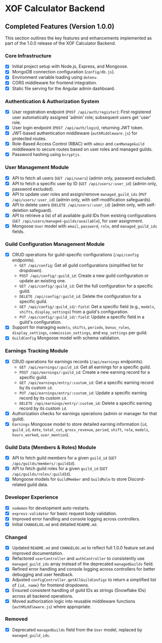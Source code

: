 # XOF Calculator Backend

## Completed Features (Version 1.0.0)

This section outlines the key features and enhancements implemented as part of the 1.0.0 release of the XOF Calculator Backend.

### Core Infrastructure

*   [x] Initial project setup with Node.js, Express, and Mongoose.
*   [x] MongoDB connection configuration (`config/db.js`).
*   [x] Environment variable loading using `dotenv`.
*   [x] CORS middleware for frontend integration.
*   [x] Static file serving for the Angular admin dashboard.

### Authentication & Authorization System

*   [x] User registration endpoint (`POST /api/auth/register`): First registered user automatically assigned 'admin' role; subsequent users get 'user' role.
*   [x] User login endpoint (`POST /api/auth/login`), returning JWT token.
*   [x] JWT-based authentication middleware (`authMiddleware.js`) for protected routes.
*   [x] Role-Based Access Control (RBAC) with `admin` and `canManageGuild` middleware to secure routes based on user roles and managed guilds.
*   [x] Password hashing using `bcryptjs`.

### User Management Module

*   [x] API to fetch all users (`GET /api/users`) (admin only, password excluded).
*   [x] API to fetch a specific user by ID (`GET /api/users/:user_id`) (admin only, password excluded).
*   [x] API to update user roles and assign/remove `managed_guild_ids` (`PUT /api/users/:user_id`) (admin only, with self-modification safeguards).
*   [x] API to delete users (`DELETE /api/users/:user_id`) (admin only, with self-deletion safeguard).
*   [x] API to retrieve a list of all available guild IDs from existing configurations (`GET /api/users/managed-guilds/available`), for user assignment.
*   [x] Mongoose `User` model with `email`, `password`, `role`, and `managed_guild_ids` fields.

### Guild Configuration Management Module

*   [x] CRUD operations for guild-specific configurations (`/api/config` endpoints).
    *   `GET /api/config`: Get all guild configurations (simplified list for dropdown).
    *   `POST /api/config/:guild_id`: Create a new guild configuration or update an existing one.
    *   `GET /api/config/:guild_id`: Get the full configuration for a specific guild.
    *   `DELETE /api/config/:guild_id`: Delete the configuration for a specific guild.
    *   `GET /api/config/:guild_id/:field`: Get a specific field (e.g., `models`, `shifts`, `display_settings`) from a guild's configuration.
    *   `PUT /api/config/:guild_id/:field`: Update a specific field in a guild's configuration.
*   [x] Support for managing `models`, `shifts`, `periods`, `bonus_rules`, `display_settings`, `commission_settings`, and `msp_settings` per guild.
*   [x] `GuildConfig` Mongoose model with schema validation.

### Earnings Tracking Module

*   [x] CRUD operations for earnings records (`/api/earnings` endpoints).
    *   `GET /api/earnings/:guild_id`: Get all earnings for a specific guild.
    *   `POST /api/earnings/:guild_id`: Create a new earning record for a specific guild.
    *   `GET /api/earnings/entry/:custom_id`: Get a specific earning record by its custom `id`.
    *   `PUT /api/earnings/entry/:custom_id`: Update a specific earning record by its custom `id`.
    *   `DELETE /api/earnings/entry/:custom_id`: Delete a specific earning record by its custom `id`.
*   [x] Authorization checks for earnings operations (admin or manager for that guild).
*   [x] `Earnings` Mongoose model to store detailed earning information (`id`, `guild_id`, `date`, `total_cut`, `gross_revenue`, `period`, `shift`, `role`, `models`, `hours_worked`, `user_mention`).

### Guild Data (Members & Roles) Module

*   [x] API to fetch guild members for a given `guild_id` (`GET /api/guilds/members/:guildId`).
*   [x] API to fetch guild roles for a given `guild_id` (`GET /api/guilds/roles/:guildId`).
*   [x] Mongoose models for `GuildMember` and `GuildRole` to store Discord-related guild data.

### Developer Experience

*   [x] `nodemon` for development auto-restarts.
*   [x] `express-validator` for basic request body validation.
*   [x] Improved error handling and console logging across controllers.
*   [x] Initial `CHANGELOG.md` and detailed `README.md`.

### Changed

*   [x] Updated `README.md` and `CHANGELOG.md` to reflect full 1.0.0 feature set and improved documentation.
*   [x] Refactored `userController` and `authController` to consistently use `managed_guild_ids` array instead of the deprecated `managedGuilds` field.
*   [x] Refined error handling and console logging across controllers for better debugging and user feedback.
*   [x] Adjusted `configController.getAllGuildConfigs` to return a simplified list of `{id, name}` for frontend dropdowns.
*   [x] Ensured consistent handling of guild IDs as strings (Snowflake IDs) across all backend operations.
*   [x] Moved authorization logic into reusable middleware functions (`authMiddleware.js`) where appropriate.

### Removed

*   [x] Deprecated `managedGuilds` field from the `User` model, replaced by `managed_guild_ids`.
